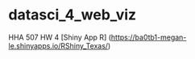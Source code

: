 # datasci_4_web_viz
HHA 507 HW 4
[Shiny App R] (https://ba0tb1-megan-le.shinyapps.io/RShiny_Texas/)
